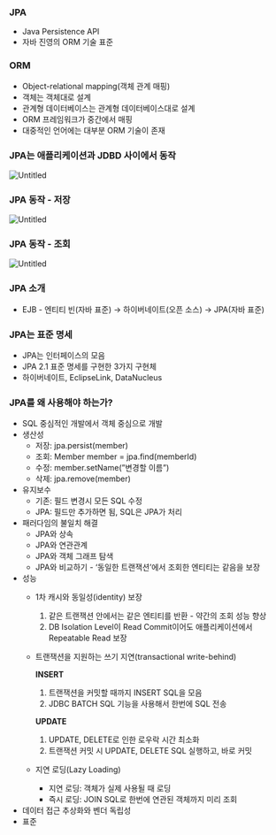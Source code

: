 ### JPA

- Java Persistence API
- 자바 진영의 ORM 기술 표준

### ORM

- Object-relational mapping(객체 관계 매핑)
- 객체는 객체대로 설계
- 관계형 데이터베이스는 관계형 데이터베이스대로 설계
- ORM 프레임워크가 중간에서 매핑
- 대중적인 언어에는 대부분 ORM 기술이 존재

### JPA는 애플리케이션과 JDBD 사이에서 동작

![Untitled](https://s3-us-west-2.amazonaws.com/secure.notion-static.com/a875e402-5d51-4384-930d-9d05b1fb965d/Untitled.png)

### JPA 동작 - 저장

![Untitled](https://s3-us-west-2.amazonaws.com/secure.notion-static.com/0c5b059b-88b2-40b1-99a1-9a5833f2ed31/Untitled.png)

### JPA 동작 - 조회

![Untitled](https://s3-us-west-2.amazonaws.com/secure.notion-static.com/fdd08ee1-95b7-4992-a4d9-96d242fb256a/Untitled.png)

### JPA 소개

- EJB - 엔티티 빈(자바 표준) → 하이버네이트(오픈 소스) → JPA(자바 표준)

### JPA는 표준 명세

- JPA는 인터페이스의 모음
- JPA 2.1 표준 명세를 구현한 3가지 구현체
- 하이버네이트, EclipseLink, DataNucleus

### JPA를 왜 사용해야 하는가?

- SQL 중심적인 개발에서 객체 중심으로 개발
- 생산성
    - 저장: jpa.persist(member)
    - 조회: Member member = jpa.find(memberId)
    - 수정: member.setName(”변경할 이름”)
    - 삭제: jpa.remove(member)
- 유지보수
    - 기존: 필드 변경시 모든 SQL 수정
    - JPA: 필드만 추가하면 됨, SQL은 JPA가 처리
- 패러다임의 불일치 해결
    - JPA와 상속
    - JPA와 연관관계
    - JPA와 객체 그래프 탐색
    - JPA와 비교하기 - ‘동일한 트랜잭션’에서 조회한 엔티티는 같음을 보장
- 성능
    - 1차 캐시와 동일성(identity) 보장
        1. 같은 트랜잭션 안에서는 같은 엔티티를 반환 - 약간의 조회 성능 향상
        2. DB Isolation Level이 Read Commit이어도 애플리케이션에서 Repeatable Read 보장
    - 트랜잭션을 지원하는 쓰기 지연(transactional write-behind)

      **INSERT**

        1. 트랜잭션을 커밋할 때까지 INSERT SQL을 모음
        2. JDBC BATCH SQL 기능을 사용해서 한번에 SQL 전송

      **UPDATE**

        1. UPDATE, DELETE로 인한 로우락 시간 최소화
        2. 트랜잭션 커밋 시 UPDATE, DELETE SQL 실행하고, 바로 커밋
    - 지연 로딩(Lazy Loading)
        - 지연 로딩: 객체가 실제 사용될 때 로딩
        - 즉시 로딩: JOIN SQL로 한번에 연관된 객체까지 미리 조회
- 데이터 접근 추상화와 벤더 독립성
- 표준
